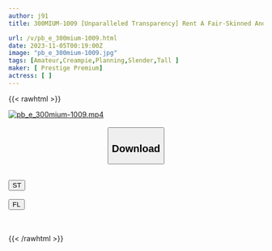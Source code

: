 ```yaml
---
author: j91
title: 300MIUM-1009 [Unparalleled Transparency] Rent A Fair-Skinned And Slender Flute Player As Your Girlfriend! A Complete Record Of The Entire Story Of How He Seduced Her And Even Performed Erotic Acts That Were Originally Prohibited! ! A Young Lady Who Is Full Of Elegance In Her Movements! ! Contrary To Her Neat Appearance, Her Intense Blowjob And Devilish Cowgirl Position Are Super Cool! ! [Rental Girlfriend] (Momo Honda)

url: /v/pb_e_300mium-1009.html
date: 2023-11-05T00:19:00Z
image: "pb_e_300mium-1009.jpg"
tags: [Amateur,Creampie,Planning,Slender,Tall ]
maker: [ Prestige Premium]
actress: [ ]
---
```



{{< rawhtml >}}

<div class="video" data-videoid="jgZMBXp1QrizZZK">
    <a href="javascript:;">
        <img src="https://my.j91.asia/v/pb_e_300mium-1009.jpg" width="WIDTH" height="HEIGHT" alt="pb_e_300mium-1009.mp4" loading="lazy">
    </a>
</div>

<script type="text/javascript" src="https://j91.asia/asset/on-demand-st.js"></script>

<br>
  <link rel="stylesheet" href="https://j91.asia/asset/bs5.css">
  
  <center>
  <button class="btn btn-primary" type="button" data-bs-toggle="collapse" data-bs-target=".multi-collapse" aria-expanded="false" aria-controls="multiCollapseExample1 multiCollapseExample2"><h2>Download</h2></button></center>
</p>
<div class="row">
  <div class="col">
    <div class="collapse multi-collapse" id="multiCollapseExample1">
      <div class="card card-body">
	      	      <br>
<div class="buttons">  
<a href="https://streamtape.to/v/jgZMBXp1QrizZZK" target="_blank"><button class="btn-hover color-3"><i class="fa fa-download"></i> ST</button></a></div>
    </div>
  </div>
</div>
  <div class="col">
    <div class="collapse multi-collapse" id="multiCollapseExample2">
      <div class="card card-body">
	      <br>
<div class="buttons">
    <a href="https://filelions.online/f/2je405vwbr4e" target="_blank"><button class="btn-hover color-9"><i class="fa fa-download"></i> FL</button></a></div>
<br><br>
      </div>
    </div>
  </div>
</div>

{{< /rawhtml >}}
